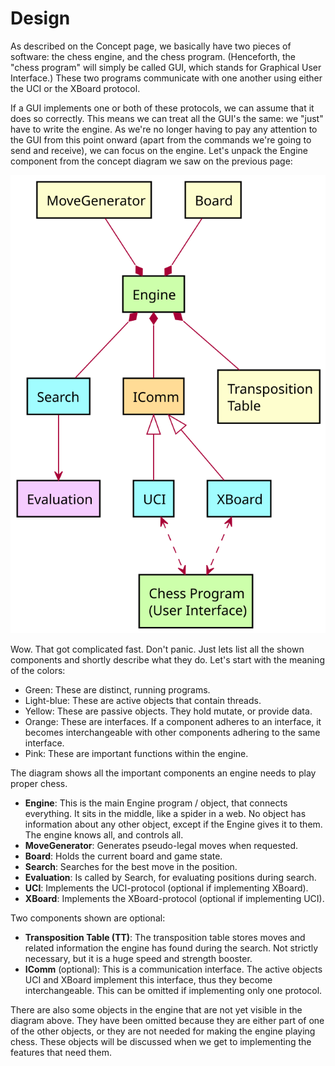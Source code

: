 # Design

As described on the Concept page, we basically have two pieces of software:
the chess engine, and the chess program. (Henceforth, the "chess program"
will simply be called GUI, which stands for Graphical User Interface.)
These two programs communicate with one another using either the UCI or the
XBoard protocol.

If a GUI implements one or both of these protocols, we can assume that it
does so correctly. This means we can treat all the GUI's the same: we
"just" have to write the engine. As we're no longer having to pay any
attention to the GUI from this point onward (apart from the commands we're
going to send and receive), we can focus on the engine. Let's unpack the
Engine component from the concept diagram we saw on the previous page:

![](../diagrams/architecture.svg)

Wow. That got complicated fast. Don't panic. Just lets list all the shown
components and shortly describe what they do. Let's start with the meaning
of the colors:

- Green: These are distinct, running programs.
- Light-blue: These are active objects that contain threads. 
- Yellow: These are passive objects. They hold mutate, or provide data.
- Orange: These are interfaces. If a component adheres to an interface, it
  becomes interchangeable with other components adhering to the same
  interface.
- Pink: These are important functions within the engine.

The diagram shows all the important components an engine needs to play
proper chess.

- **Engine**: This is the main Engine program / object, that connects
  everything. It sits in the middle, like a spider in a web. No object has
  information about any other object, except if the Engine gives it to
  them. The engine knows all, and controls all.
- **MoveGenerator**: Generates pseudo-legal moves when requested.
- **Board**: Holds the current board and game state.
- **Search**: Searches for the best move in the position.
- **Evaluation**: Is called by Search, for evaluating positions during search.
- **UCI**: Implements the UCI-protocol (optional if implementing XBoard).
- **XBoard**: Implements the XBoard-protocol (optional if implementing UCI).

Two components shown are optional:

- **Transposition Table (TT)**: The transposition table stores moves and
  related information the engine has found during the search. Not strictly
  necessary, but it is a huge speed and strength booster.
- **IComm** (optional): This is a communication interface. The active
  objects UCI and XBoard implement this interface, thus they become
  interchangeable. This can be omitted if implementing only one protocol.

There are also some objects in the engine that are not yet visible in the
diagram above. They have been omitted because they are either part of one
of the other objects, or they are not needed for making the engine playing
chess. These objects will be discussed when we get to implementing the
features that need them.